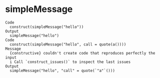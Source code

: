 # simpleMessage

    Code
      construct(simpleMessage("hello"))
    Output
      simpleMessage("hello")
    Code
      construct(simpleMessage("hello", call = quote(a())))
    Message
      {constructive} couldn't create code that reproduces perfectly the input
      i Call `construct_issues()` to inspect the last issues
    Output
      simpleMessage("hello", "call" = quote(`"a"`()))

